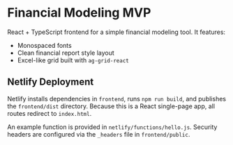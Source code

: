 # Financial Modeling MVP

React + TypeScript frontend for a simple financial modeling tool.
It features:
- Monospaced fonts
- Clean financial report style layout
- Excel-like grid built with `ag-grid-react`

## Netlify Deployment
Netlify installs dependencies in `frontend`, runs `npm run build`, and publishes
the `frontend/dist` directory. Because this is a React single-page app, all
routes redirect to `index.html`.

An example function is provided in `netlify/functions/hello.js`. Security
headers are configured via the `_headers` file in `frontend/public`.
